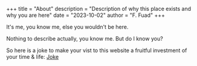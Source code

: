 +++
title = "About"
description = "Description of why this place exists and why you are here"
date = "2023-10-02"
author = "F. Fuad"
+++

It's me, you know me, else you wouldn't be here.

Nothing to describe actually, you know me. But do I know you?

So here is a joke to make your vist to this website a fruitful investment of your time & life: [Joke](https://random-puns.vercel.app/)
